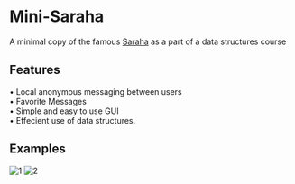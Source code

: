 # Mini-Saraha
A minimal copy of the famous [Saraha](http://saraha2.com) as a part of a data structures course
## Features
• Local anonymous messaging between users <br>
• Favorite Messages <br>
• Simple and easy to use GUI <br>
• Effecient use of data structures. <br>

## Examples

![1](https://user-images.githubusercontent.com/60978780/154911774-ea6ddd62-2bf4-4642-9ac8-4b84d31172c9.JPG)
![2](https://user-images.githubusercontent.com/60978780/154911789-4c093ed4-dd7c-4f29-9fc1-1131e310ceac.JPG)
